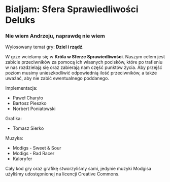 # Bialjam: Sfera Sprawiedliwości Deluks
### Nie wiem Andrzeju, naprawdę nie wiem

Wylosowany temat gry: **Dziel i rządź**.

W grze wcielamy się w **Króla w Sferze Sprawiedliwości**. Naszym celem jest zabicie przeciwników za pomocą ich własnych pocisków, które po trafieniu w nas rozdzielają się oraz zabierają nam część punktów życia. Aby przejść poziom musimy unieszkodliwić odpowiednią ilość przeciwników, a także uważać, aby nie zabić ewentualnego poddanego.

Implementacja:
- Paweł Charyło
- Bartosz Pieszko
- Norbert Poniatowski

Grafika:
- Tomasz Sierko

Muzyka:
- Modigs - Sweet & Sour
- Modigs - Rad Racer
- Kaloryfer

Cały kod gry oraz grafikę stworzyliśmy sami, jedynie muzyki Modgisa użyliśmy udostępnionej na licencji Creative Commons.
